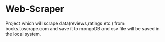# Web-Scraper
Project which will scrape data(reviews,ratings etc.) from books.toscrape.com and save it to mongoDB and csv file will be saved in the local system.
